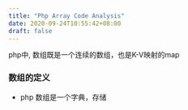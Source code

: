```yaml
---
title: "Php Array Code Analysis"
date: 2020-09-24T10:55:42+08:00
draft: false
---
```


php中, 数组既是一个连续的数组，也是K-V映射的map

### 数组的定义

- php 数组是一个字典，存储